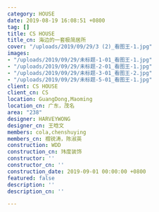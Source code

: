 ```yaml
---
category: HOUSE
date: 2019-08-19 16:08:51 +0800
tag: []
title: CS HOUSE
title_cn: 海边的一套极简居所
cover: "/uploads/2019/09/29/3 (2)_看图王-1.jpg"
images:
- "/uploads/2019/09/29/未标题-1-01_看图王-1.jpg"
- "/uploads/2019/09/29/未标题-2-01_看图王-1.jpg"
- "/uploads/2019/09/29/未标题-3-01_看图王-2.jpg"
- "/uploads/2019/09/29/未标题-5-01_看图王-1.jpg"
client: CS HOUSE
client_cn: CS
location: GuangDong,Maoming
location_cn: 广东，茂名
area: "238"
designer: HARVEYWONG
designer_cn: 王晗文
members: cola,chenshuying
members_cn: 禤锐涛，陈淑英
construction: WDD
construction_cn: 玮度装饰
constructor: ''
constructor_cn: ''
construction_date: 2019-09-01 00:00:00 +0800
featured: false
description: ''
description_cn: ''

---
```


